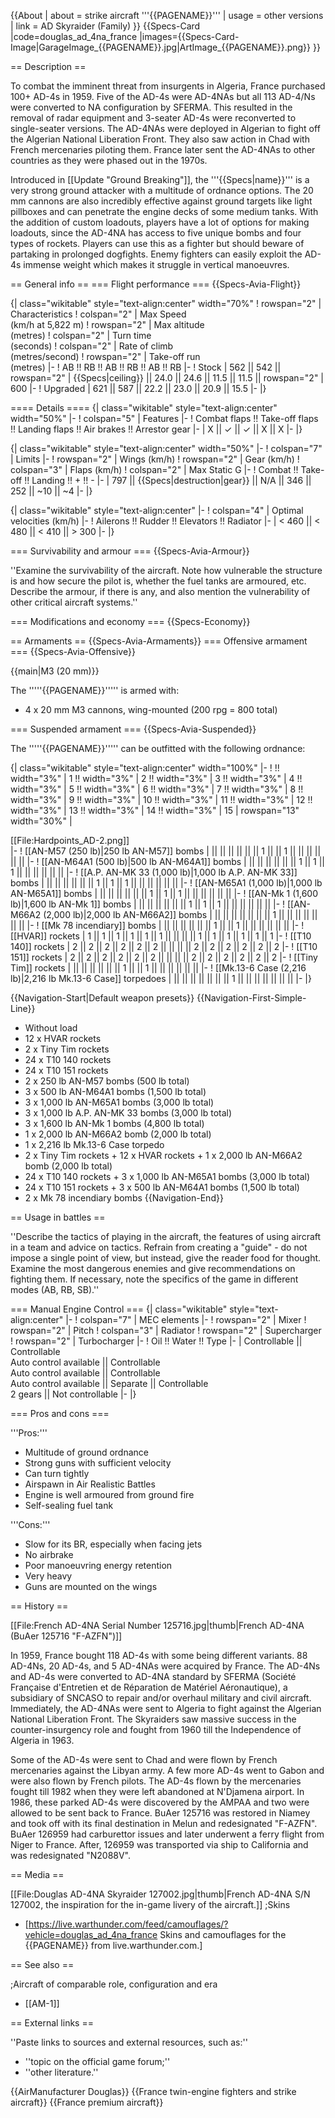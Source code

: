 {{About
| about = strike aircraft '''{{PAGENAME}}'''
| usage = other versions
| link = AD Skyraider (Family)
}}
{{Specs-Card
|code=douglas_ad_4na_france
|images={{Specs-Card-Image|GarageImage_{{PAGENAME}}.jpg|ArtImage_{{PAGENAME}}.png}}
}}

== Description ==
<!-- ''In the description, the first part should be about the history of and the creation and combat usage of the aircraft, as well as its key features. In the second part, tell the reader about the aircraft in the game. Insert a screenshot of the vehicle, so that if the novice player does not remember the vehicle by name, he will immediately understand what kind of vehicle the article is talking about.'' -->
To combat the imminent threat from insurgents in Algeria, France purchased 100+ AD-4s in 1959. Five of the AD-4s were AD-4NAs but all 113 AD-4/Ns were converted to NA configuration by SFERMA. This resulted in the removal of radar equipment and 3-seater AD-4s were reconverted to single-seater versions. The AD-4NAs were deployed in Algerian to fight off the Algerian National Liberation Front. They also saw action in Chad with French mercenaries piloting them. France later sent the AD-4NAs to other countries as they were phased out in the 1970s.

Introduced in [[Update "Ground Breaking"]], the '''{{Specs|name}}''' is a very strong ground attacker with a multitude of ordnance options. The 20 mm cannons are also incredibly effective against ground targets like light pillboxes and can penetrate the engine decks of some medium tanks. With the addition of custom loadouts, players have a lot of options for making loadouts, since the AD-4NA has access to five unique bombs and four types of rockets. Players can use this as a fighter but should beware of partaking in prolonged dogfights. Enemy fighters can easily exploit the AD-4s immense weight which makes it struggle in vertical manoeuvres.

== General info ==
=== Flight performance ===
{{Specs-Avia-Flight}}
<!-- ''Describe how the aircraft behaves in the air. Speed, manoeuvrability, acceleration and allowable loads - these are the most important characteristics of the vehicle.'' -->

{| class="wikitable" style="text-align:center" width="70%"
! rowspan="2" | Characteristics
! colspan="2" | Max Speed<br>(km/h at 5,822 m)
! rowspan="2" | Max altitude<br>(metres)
! colspan="2" | Turn time<br>(seconds)
! colspan="2" | Rate of climb<br>(metres/second)
! rowspan="2" | Take-off run<br>(metres)
|-
! AB !! RB !! AB !! RB !! AB !! RB
|-
! Stock
| 562 || 542 || rowspan="2" | {{Specs|ceiling}} || 24.0 || 24.6 || 11.5 || 11.5 || rowspan="2" | 600
|-
! Upgraded
| 621 || 587 || 22.2 || 23.0 || 20.9 || 15.5
|-
|}

==== Details ====
{| class="wikitable" style="text-align:center" width="50%"
|-
! colspan="5" | Features
|-
! Combat flaps !! Take-off flaps !! Landing flaps !! Air brakes !! Arrestor gear
|-
| X || ✓ || ✓ || X || X     <!-- ✓ -->
|-
|}

{| class="wikitable" style="text-align:center" width="50%"
|-
! colspan="7" | Limits
|-
! rowspan="2" | Wings (km/h)
! rowspan="2" | Gear (km/h)
! colspan="3" | Flaps (km/h)
! colspan="2" | Max Static G
|-
! Combat !! Take-off !! Landing !! + !! -
|-
| 797 <!-- {{Specs|destruction|body}} --> || {{Specs|destruction|gear}} || N/A || 346 || 252 || ~10 || ~4
|-
|}

{| class="wikitable" style="text-align:center"
|-
! colspan="4" | Optimal velocities (km/h)
|-
! Ailerons !! Rudder !! Elevators !! Radiator
|-
| < 460 || < 480 || < 410 || > 300
|-
|}

=== Survivability and armour ===
{{Specs-Avia-Armour}}
<!-- ''Examine the survivability of the aircraft. Note how vulnerable the structure is and how secure the pilot is, whether the fuel tanks are armoured, etc. Describe the armour, if there is any, and also mention the vulnerability of other critical aircraft systems.'' -->
''Examine the survivability of the aircraft. Note how vulnerable the structure is and how secure the pilot is, whether the fuel tanks are armoured, etc. Describe the armour, if there is any, and also mention the vulnerability of other critical aircraft systems.''

=== Modifications and economy ===
{{Specs-Economy}}

== Armaments ==
{{Specs-Avia-Armaments}}
=== Offensive armament ===
{{Specs-Avia-Offensive}}
<!-- ''Describe the offensive armament of the aircraft, if any. Describe how effective the cannons and machine guns are in a battle, and also what belts or drums are better to use. If there is no offensive weaponry, delete this subsection.'' -->
{{main|M3 (20 mm)}}

The '''''{{PAGENAME}}''''' is armed with:

* 4 x 20 mm M3 cannons, wing-mounted (200 rpg = 800 total)

=== Suspended armament ===
{{Specs-Avia-Suspended}}
<!-- ''Describe the aircraft's suspended armament: additional cannons under the wings, bombs, rockets and torpedoes. This section is especially important for bombers and attackers. If there is no suspended weaponry remove this subsection.'' -->

The '''''{{PAGENAME}}''''' can be outfitted with the following ordnance:

{| class="wikitable" style="text-align:center" width="100%"
|-
! !! width="3%" | 1 !! width="3%" | 2 !! width="3%" | 3 !! width="3%" | 4 !! width="3%" | 5 !! width="3%" | 6 !! width="3%" | 7 !! width="3%" | 8 !! width="3%" | 9 !! width="3%" | 10 !! width="3%" | 11 !! width="3%" | 12 !! width="3%" | 13 !! width="3%" | 14 !! width="3%" | 15
| rowspan="13" width="30%" | <div class="ttx-image">[[File:Hardpoints_AD-2.png]]</div>
|-
! [[AN-M57 (250 lb)|250 lb AN-M57]] bombs
| || || || || || || 1 || || 1 || || || || || ||
|-
! [[AN-M64A1 (500 lb)|500 lb AN-M64A1]] bombs
| || || || || || || 1 || 1 || 1 || || || || || ||
|-
! [[A.P. AN-MK 33 (1,000 lb)|1,000 lb A.P. AN-MK 33]] bombs
| || || || || || || 1 || 1 || 1 || || || || || ||
|-
! [[AN-M65A1 (1,000 lb)|1,000 lb AN-M65A1]] bombs
| || || || || || || 1 || 1 || 1 || || || || || ||
|-
! [[AN-Mk 1 (1,600 lb)|1,600 lb AN-Mk 1]] bombs
| || || || || || || 1 || 1 || 1 || || || || || ||
|-
! [[AN-M66A2 (2,000 lb)|2,000 lb AN-M66A2]] bombs
| || || || || || || || 1 || || || || || || ||
|-
! [[Mk 78 incendiary]] bombs
| || || || || || || 1 || || 1 || || || || || ||
|-
! [[HVAR]] rockets
| 1 || 1 || 1 || 1 || 1 || 1 || || || || 1 || 1 || 1 || 1 || 1 || 1
|-
! [[T10 140]] rockets
| 2 || 2 || 2 || 2 || 2 || 2 || || || || 2 || 2 || 2 || 2 || 2 || 2
|-
! [[T10 151]] rockets
| 2 || 2 || 2 || 2 || 2 || 2 || || || || 2 || 2 || 2 || 2 || 2 || 2
|-
! [[Tiny Tim]] rockets
| || || || || || || 1 || || 1 || || || || || ||
|-
! [[Mk.13-6 Case (2,216 lb)|2,216 lb Mk.13-6 Case]] torpedoes
| || || || || || || || 1 || || || || || || ||
|-
|}

{{Navigation-Start|Default weapon presets}}
{{Navigation-First-Simple-Line}}
* Without load
* 12 x HVAR rockets
* 2 x Tiny Tim rockets
* 24 x T10 140 rockets
* 24 x T10 151 rockets
* 2 x 250 lb AN-M57 bombs (500 lb total)
* 3 x 500 lb AN-M64A1 bombs (1,500 lb total)
* 3 x 1,000 lb AN-M65A1 bombs (3,000 lb total)
* 3 x 1,000 lb A.P. AN-MK 33 bombs (3,000 lb total)
* 3 x 1,600 lb AN-Mk 1 bombs (4,800 lb total)
* 1 x 2,000 lb AN-M66A2 bomb (2,000 lb total)
* 1 x 2,216 lb Mk.13-6 Case torpedo
* 2 x Tiny Tim rockets + 12 x HVAR rockets + 1 x 2,000 lb AN-M66A2 bomb (2,000 lb total)
* 24 x T10 140 rockets + 3 x 1,000 lb AN-M65A1 bombs (3,000 lb total)
* 24 x T10 151 rockets + 3 x 500 lb AN-M64A1 bombs (1,500 lb total)
* 2 x Mk 78 incendiary bombs
{{Navigation-End}}

== Usage in battles ==
<!-- ''Describe the tactics of playing in the aircraft, the features of using aircraft in a team and advice on tactics. Refrain from creating a "guide" - do not impose a single point of view, but instead, give the reader food for thought. Examine the most dangerous enemies and give recommendations on fighting them. If necessary, note the specifics of the game in different modes (AB, RB, SB).'' -->
''Describe the tactics of playing in the aircraft, the features of using aircraft in a team and advice on tactics. Refrain from creating a "guide" - do not impose a single point of view, but instead, give the reader food for thought. Examine the most dangerous enemies and give recommendations on fighting them. If necessary, note the specifics of the game in different modes (AB, RB, SB).''

=== Manual Engine Control ===
{| class="wikitable" style="text-align:center"
|-
! colspan="7" | MEC elements
|-
! rowspan="2" | Mixer
! rowspan="2" | Pitch
! colspan="3" | Radiator
! rowspan="2" | Supercharger
! rowspan="2" | Turbocharger
|-
! Oil !! Water !! Type
|-
| Controllable || Controllable<br>Auto control available || Controllable<br>Auto control available || Controllable<br>Auto control available || Separate || Controllable<br>2 gears || Not controllable
|-
|}

=== Pros and cons ===
<!-- ''Summarise and briefly evaluate the vehicle in terms of its characteristics and combat effectiveness. Mark its pros and cons in the bulleted list. Try not to use more than 6 points for each of the characteristics. Avoid using categorical definitions such as "bad", "good" and the like - use substitutions with softer forms such as "inadequate" and "effective".'' -->

'''Pros:'''

* Multitude of ground ordnance
* Strong guns with sufficient velocity
* Can turn tightly
* Airspawn in Air Realistic Battles
* Engine is well armoured from ground fire
* Self-sealing fuel tank

'''Cons:'''

* Slow for its BR, especially when facing jets
* No airbrake
* Poor manoeuvring energy retention
* Very heavy
* Guns are mounted on the wings

== History ==
<!-- ''Describe the history of the creation and combat usage of the aircraft in more detail than in the introduction. If the historical reference turns out to be too long, take it to a separate article, taking a link to the article about the vehicle and adding a block "/History" (example: <nowiki>https://wiki.warthunder.com/(Vehicle-name)/History</nowiki>) and add a link to it here using the <code>main</code> template. Be sure to reference text and sources by using <code><nowiki><ref></ref></nowiki></code>, as well as adding them at the end of the article with <code><nowiki><references /></nowiki></code>. This section may also include the vehicle's dev blog entry (if applicable) and the in-game encyclopedia description (under <code><nowiki>=== In-game description ===</nowiki></code>, also if applicable).'' -->
[[File:French AD-4NA Serial Number 125716.jpg|thumb|French AD-4NA (BuAer 125716 "F-AZFN")]]

In 1959, France bought 118 AD-4s with some being different variants. 88 AD-4Ns, 20 AD-4s, and 5 AD-4NAs were acquired by France. The AD-4Ns and AD-4s were converted to AD-4NA standard by SFERMA (Société Française d'Entretien et de Réparation de Matériel Aéronautique), a subsidiary of SNCASO to repair and/or overhaul military and civil aircraft. Immediately, the AD-4NAs were sent to Algeria to fight against the Algerian National Liberation Front. The Skyraiders saw massive success in the counter-insurgency role and fought from 1960 till the Independence of Algeria in 1963.

Some of the AD-4s were sent to Chad and were flown by French mercenaries against the Libyan army. A few more AD-4s went to Gabon and were also flown by French pilots. The AD-4s flown by the mercenaries fought till 1982 when they were left abandoned at N'Djamena airport. In 1986, these parked AD-4s were discovered by the AMPAA and two were allowed to be sent back to France. BuAer 125716 was restored in Niamey and took off with its final destination in Melun and redesignated "F-AZFN". BuAer 126959 had carburettor issues and later underwent a ferry flight from Niger to France. After, 126959 was transported via ship to California and was redesignated "N2088V".

== Media ==
<!-- ''Excellent additions to the article would be video guides, screenshots from the game, and photos.'' -->
[[File:Douglas AD-4NA Skyraider 127002.jpg|thumb|French AD-4NA S/N 127002, the inspiration for the in-game livery of the aircraft.]]
;Skins

* [https://live.warthunder.com/feed/camouflages/?vehicle=douglas_ad_4na_france Skins and camouflages for the {{PAGENAME}} from live.warthunder.com.]

== See also ==
<!-- ''Links to the articles on the War Thunder Wiki that you think will be useful for the reader, for example:''
* ''reference to the series of the aircraft;''
* ''links to approximate analogues of other nations and research trees.'' -->

;Aircraft of comparable role, configuration and era

* [[AM-1]]

== External links ==
<!-- ''Paste links to sources and external resources, such as:''
* ''topic on the official game forum;''
* ''other literature.'' -->
''Paste links to sources and external resources, such as:''

* ''topic on the official game forum;''
* ''other literature.''

{{AirManufacturer Douglas}}
{{France twin-engine fighters and strike aircraft}}
{{France premium aircraft}}